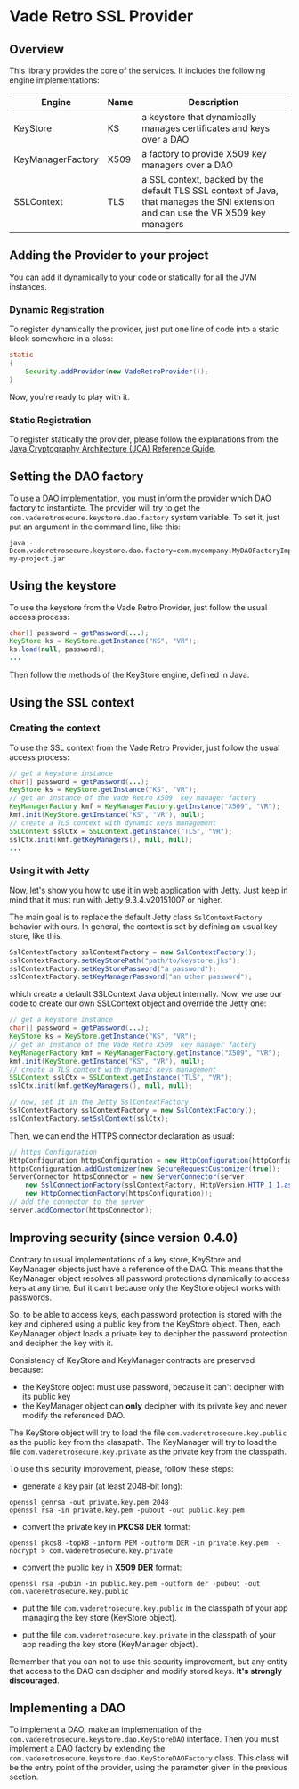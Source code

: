 # Vade Retro SSL Provider

## Overview

This library provides the core of the services. It includes the following engine implementations:

| Engine | Name | Description |
|--------|--------|--------|
| KeyStore | KS | a keystore that dynamically manages certificates and keys over a DAO |
| KeyManagerFactory | X509 | a factory to provide X509 key managers over a DAO |
| SSLContext | TLS | a SSL context, backed by the default TLS SSL context of Java, that manages the SNI extension and can use the VR X509 key managers |


## Adding the Provider to your project

You can add it dynamically to your code or statically for all the JVM instances.

### Dynamic Registration

To register dynamically the provider, just put one line of code into a static block somewhere in a class:

```java
static
{
	Security.addProvider(new VadeRetroProvider());
}
```

Now, you're ready to play with it.

### Static Registration

To register statically the provider, please follow the explanations from the [Java Cryptography Architecture (JCA) Reference Guide](http://docs.oracle.com/javase/8/docs/technotes/guides/security/crypto/CryptoSpec.html#ProviderInstalling).

## Setting the DAO factory

To use a DAO implementation, you must inform the provider which DAO factory to instantiate. The provider will try to get the `com.vaderetrosecure.keystore.dao.factory` system variable. To set it, just put an argument in the command line, like this:

	java -Dcom.vaderetrosecure.keystore.dao.factory=com.mycompany.MyDAOFactoryImpl my-project.jar

## Using the keystore

To use the keystore from the Vade Retro Provider, just follow the usual access process:

```java
char[] password = getPassword(...);
KeyStore ks = KeyStore.getInstance("KS", "VR");
ks.load(null, password);
...
```

Then follow the methods of the KeyStore engine, defined in Java.


## Using the SSL context

### Creating the context

To use the SSL context from the Vade Retro Provider, just follow the usual access process:

```java
// get a keystore instance
char[] password = getPassword(...);
KeyStore ks = KeyStore.getInstance("KS", "VR");
// get an instance of the Vade Retro X509  key manager factory
KeyManagerFactory kmf = KeyManagerFactory.getInstance("X509", "VR");
kmf.init(KeyStore.getInstance("KS", "VR"), null);
// create a TLS context with dynamic keys management
SSLContext sslCtx = SSLContext.getInstance("TLS", "VR");
sslCtx.init(kmf.getKeyManagers(), null, null);
...
```

### Using it with Jetty

Now, let's show you how to use it in web application with Jetty. Just keep in mind that it must run with Jetty 9.3.4.v20151007 or higher.

The main goal is to replace the default Jetty class `SslContextFactory` behavior with ours. In general, the context is set by defining an usual key store, like this:

```java
SslContextFactory sslContextFactory = new SslContextFactory();
sslContextFactory.setKeyStorePath("path/to/keystore.jks");
sslContextFactory.setKeyStorePassword("a password");
sslContextFactory.setKeyManagerPassword("an other password");
```
which create a default SSLContext Java object internally. Now, we use our code to create our own SSLContext object and override the Jetty one:

```java
// get a keystore instance
char[] password = getPassword(...);
KeyStore ks = KeyStore.getInstance("KS", "VR");
// get an instance of the Vade Retro X509  key manager factory
KeyManagerFactory kmf = KeyManagerFactory.getInstance("X509", "VR");
kmf.init(KeyStore.getInstance("KS", "VR"), null);
// create a TLS context with dynamic keys management
SSLContext sslCtx = SSLContext.getInstance("TLS", "VR");
sslCtx.init(kmf.getKeyManagers(), null, null);

// now, set it in the Jetty SslContextFactory
SslContextFactory sslContextFactory = new SslContextFactory();
sslContextFactory.setSslContext(sslCtx);
``` 

Then, we can end the HTTPS connector declaration as usual:

```java
// https Configuration
HttpConfiguration httpsConfiguration = new HttpConfiguration(httpConfiguration);
httpsConfiguration.addCustomizer(new SecureRequestCustomizer(true));
ServerConnector httpsConnector = new ServerConnector(server, 
	new SslConnectionFactory(sslContextFactory, HttpVersion.HTTP_1_1.asString()),
	new HttpConnectionFactory(httpsConfiguration));
// add the connector to the server
server.addConnector(httpsConnector);

```

## Improving security (since version 0.4.0)

Contrary to usual implementations of a key store, KeyStore and KeyManager objects just have a reference of the DAO. This means that the KeyManager object resolves all password protections dynamically to access keys at any time. But it can't because only the KeyStore object works with passwords.

So, to be able to access keys, each password protection is stored with the key and ciphered using a public key from the KeyStore object. Then, each KeyManager object loads a private key to decipher the password protection and decipher the key with it.

Consistency of KeyStore and KeyManager contracts are preserved because:
* the KeyStore object must use password, because it can't decipher with its public key
* the KeyManager object can __only__ decipher with its private key and never modify the referenced DAO.

The KeyStore object will try to load the file `com.vaderetrosecure.key.public` as the public key from the classpath. The KeyManager will try to load the file `com.vaderetrosecure.key.private` as the private key from the classpath.

To use this security improvement, please, follow these steps:

* generate a key pair (at least 2048-bit long):

```
openssl genrsa -out private.key.pem 2048
openssl rsa -in private.key.pem -pubout -out public.key.pem
```

* convert the private key in __PKCS8 DER__ format:

```
openssl pkcs8 -topk8 -inform PEM -outform DER -in private.key.pem  -nocrypt > com.vaderetrosecure.key.private
```

* convert the public key in __X509 DER__ format:

```
openssl rsa -pubin -in public.key.pem -outform der -pubout -out com.vaderetrosecure.key.public
```

* put the file `com.vaderetrosecure.key.public` in the classpath of your app managing the key store (KeyStore object).

* put the file `com.vaderetrosecure.key.private` in the classpath of your app reading the key store (KeyManager object).

Remember that you can not to use this security improvement, but any entity that access to the DAO can decipher and modify stored keys. __It's strongly discouraged__. 

## Implementing a DAO

To implement a DAO, make an implementation of the `com.vaderetrosecure.keystore.dao.KeyStoreDAO` interface. Then you must implement a DAO factory by extending the `com.vaderetrosecure.keystore.dao.KeyStoreDAOFactory` class. This class will be the entry point of the provider, using the parameter given in the previous section.

